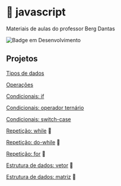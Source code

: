 # :octopus: javascript
Materiais de aulas do professor Berg Dantas

![Badge em Desenvolvimento](http://img.shields.io/static/v1?label=STATUS&message=EM%20DESENVOLVIMENTO&color=GREEN&style=for-the-badge)

## Projetos

[Tipos de dados](https://github.com/bergdantas/javascript/tree/main/tiposDeDados)

[Operações](https://github.com/bergdantas/javascript/tree/main/operacoes)

[Condicionais: if](https://github.com/bergdantas/javascript/tree/main/if)

[Condicionais: operador ternário](https://github.com/bergdantas/javascript/tree/main/ternario)

[Condicionais: switch-case](https://github.com/bergdantas/javascript/tree/main/switch) 

[Repetição: while](Calma) :construction: 

[Repetição: do-while](Calma) :construction: 

[Repetição: for](Calma) :construction: 

[Estrutura de dados: vetor](Calma) :construction: 

[Estrutura de dados: matriz](Calma) :construction: 